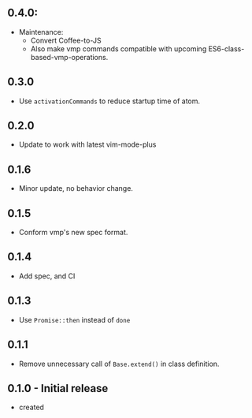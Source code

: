 ## 0.4.0:
- Maintenance:
  - Convert Coffee-to-JS
  - Also make vmp commands compatible with upcoming ES6-class-based-vmp-operations.

## 0.3.0
- Use `activationCommands` to reduce startup time of atom.

## 0.2.0
- Update to work with latest vim-mode-plus

## 0.1.6
- Minor update, no behavior change.

## 0.1.5
- Conform vmp's new spec format.

## 0.1.4
- Add spec, and CI

## 0.1.3
- Use `Promise::then` instead of `done`

## 0.1.1
- Remove unnecessary call of `Base.extend()` in class definition.

## 0.1.0 - Initial release
- created
